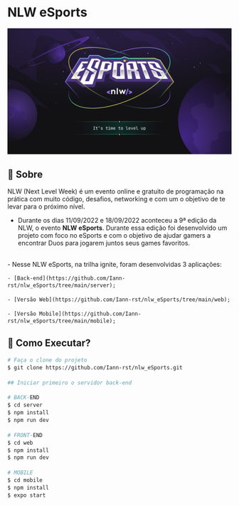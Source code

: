 # NLW eSports

<div align="center">
  <img src=".github/nlw-eSports.png" alt="">
</div>

## 📜 Sobre

  NLW (Next Level Week) é um evento online e gratuito de programação na prática com muito código, desafios, networking e com um o objetivo de te levar para o próximo nível. 

  - Durante os dias 11/09/2022 e 18/09/2022 aconteceu a 9ª edição da NLW, o evento **NLW eSports**. Durante essa edição foi desenvolvido um projeto com foco no eSports e com o objetivo de ajudar gamers a encontrar Duos para jogarem juntos seus games favoritos.
  <br>
  - Nesse NLW eSports, na trilha ignite, foram desenvolvidas 3 aplicações:
  
    - [Back-end](https://github.com/Iann-rst/nlw_eSports/tree/main/server);

    - [Versão Web](https://github.com/Iann-rst/nlw_eSports/tree/main/web);

    - [Versão Mobile](https://github.com/Iann-rst/nlw_eSports/tree/main/mobile);

## :rocket: Como Executar?

```bash
# Faça o clone do projeto
$ git clone https://github.com/Iann-rst/nlw_eSports.git

## Iniciar primeiro o servidor back-end

# BACK-END
$ cd server
$ npm install
$ npm run dev

# FRONT-END
$ cd web
$ npm install
$ npm run dev

# MOBILE
$ cd mobile
$ npm install
$ expo start
